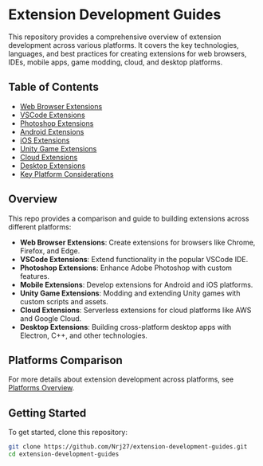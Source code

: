 # Extension Development Guides

This repository provides a comprehensive overview of extension development across various platforms. It covers the key technologies, languages, and best practices for creating extensions for web browsers, IDEs, mobile apps, game modding, cloud, and desktop platforms.

## Table of Contents
- [Web Browser Extensions](#web-browser-extensions)
- [VSCode Extensions](#vscode-extensions)
- [Photoshop Extensions](#photoshop-extensions)
- [Android Extensions](#android-extensions)
- [iOS Extensions](#ios-extensions)
- [Unity Game Extensions](#unity-game-extensions)
- [Cloud Extensions](#cloud-extensions)
- [Desktop Extensions](#desktop-extensions)
- [Key Platform Considerations](#key-platform-considerations)

## Overview

This repo provides a comparison and guide to building extensions across different platforms:
- **Web Browser Extensions**: Create extensions for browsers like Chrome, Firefox, and Edge.
- **VSCode Extensions**: Extend functionality in the popular VSCode IDE.
- **Photoshop Extensions**: Enhance Adobe Photoshop with custom features.
- **Mobile Extensions**: Develop extensions for Android and iOS platforms.
- **Unity Game Extensions**: Modding and extending Unity games with custom scripts and assets.
- **Cloud Extensions**: Serverless extensions for cloud platforms like AWS and Google Cloud.
- **Desktop Extensions**: Building cross-platform desktop apps with Electron, C++, and other technologies.

## Platforms Comparison

For more details about extension development across platforms, see [Platforms Overview](platforms-overview.md).

## Getting Started

To get started, clone this repository:
```bash
git clone https://github.com/Nrj27/extension-development-guides.git
cd extension-development-guides

